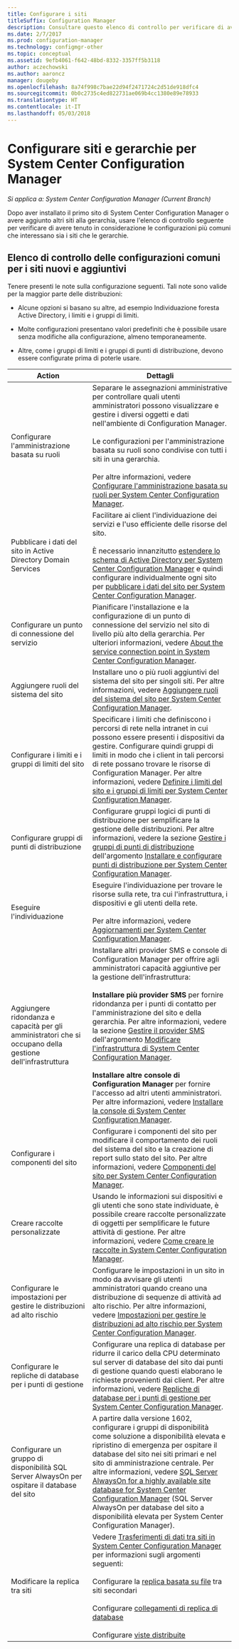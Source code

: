 ```yaml
---
title: Configurare i siti
titleSuffix: Configuration Manager
description: Consultare questo elenco di controllo per verificare di aver tenuto in considerazione le configurazioni più comuni che interessano sia i siti che le gerarchie.
ms.date: 2/7/2017
ms.prod: configuration-manager
ms.technology: configmgr-other
ms.topic: conceptual
ms.assetid: 9efb4061-f642-48bd-8332-3357ff5b3118
author: aczechowski
ms.author: aaroncz
manager: dougeby
ms.openlocfilehash: 8a74f998c7bae22d94f2471724c2d51de918dfc4
ms.sourcegitcommit: 0b0c2735c4ed822731ae069b4cc1380e89e78933
ms.translationtype: HT
ms.contentlocale: it-IT
ms.lasthandoff: 05/03/2018
---
```

# <a name="configure-sites-and-hierarchies-for-system-center-configuration-manager"></a>Configurare siti e gerarchie per System Center Configuration Manager

*Si applica a: System Center Configuration Manager (Current Branch)*

Dopo aver installato il primo sito di System Center Configuration Manager o avere aggiunto altri siti alla gerarchia, usare l'elenco di controllo seguente per verificare di avere tenuto in considerazione le configurazioni più comuni che interessano sia i siti che le gerarchie.  

## <a name="checklist-of-common-configurations-for-new-and-additional-sites"></a>Elenco di controllo delle configurazioni comuni per i siti nuovi e aggiuntivi  
Tenere presenti le note sulla configurazione seguenti. Tali note sono valide per la maggior parte delle distribuzioni:

-   Alcune opzioni si basano su altre, ad esempio Individuazione foresta Active Directory, i limiti e i gruppi di limiti.  

-   Molte configurazioni presentano valori predefiniti che è possibile usare senza modifiche alla configurazione, almeno temporaneamente.  

-   Altre, come i gruppi di limiti e i gruppi di punti di distribuzione, devono essere configurate prima di poterle usare.  

|Action|Dettagli|  
|------------|-------------|  
|Configurare l'amministrazione basata su ruoli|Separare le assegnazioni amministrative per controllare quali utenti amministratori possono visualizzare e gestire i diversi oggetti e dati nell'ambiente di Configuration Manager.<br /><br /> Le configurazioni per l'amministrazione basata su ruoli sono condivise con tutti i siti in una gerarchia.   <br/><br/>Per altre informazioni, vedere [Configurare l'amministrazione basata su ruoli per System Center Configuration Manager](../../../../core/servers/deploy/configure/configure-role-based-administration.md).|  
|Pubblicare i dati del sito in Active Directory Domain Services|Facilitare ai client l'individuazione dei servizi e l'uso efficiente delle risorse del sito.<br /><br /> È necessario innanzitutto [estendere lo schema di Active Directory per System Center Configuration Manager](../../../../core/plan-design/network/extend-the-active-directory-schema.md) e quindi configurare individualmente ogni sito per [pubblicare i dati del sito per System Center Configuration Manager](../../../../core/servers/deploy/configure/publish-site-data.md).|  
|Configurare un punto di connessione del servizio|Pianificare l'installazione e la configurazione di un punto di connessione del servizio nel sito di livello più alto della gerarchia. Per ulteriori informazioni, vedere [About the service connection point in System Center Configuration Manager](../../../../core/servers/deploy/configure/about-the-service-connection-point.md).|  
|Aggiungere ruoli del sistema del sito|Installare uno o più ruoli aggiuntivi del sistema del sito per singoli siti.  Per altre informazioni, vedere [Aggiungere ruoli del sistema del sito per System Center Configuration Manager](../../../../core/servers/deploy/configure/add-site-system-roles.md).|  
|Configurare i limiti e i gruppi di limiti del sito|Specificare i limiti che definiscono i percorsi di rete nella intranet in cui possono essere presenti i dispositivi da gestire. Configurare quindi gruppi di limiti in modo che i client in tali percorsi di rete possano trovare le risorse di Configuration Manager. Per altre informazioni, vedere [Definire i limiti del sito e i gruppi di limiti per System Center Configuration Manager](../../../../core/servers/deploy/configure/define-site-boundaries-and-boundary-groups.md).|  
|Configurare gruppi di punti di distribuzione|Configurare gruppi logici di punti di distribuzione per semplificare la gestione delle distribuzioni. Per altre informazioni, vedere la sezione [Gestire i gruppi di punti di distribuzione](../../../../core/servers/deploy/configure/install-and-configure-distribution-points.md#bkmk_manage) dell'argomento [Installare e configurare punti di distribuzione per System Center Configuration Manager](../../../../core/servers/deploy/configure/install-and-configure-distribution-points.md).|  
|Eseguire l'individuazione|Eseguire l'individuazione per trovare le risorse sulla rete, tra cui l'infrastruttura, i dispositivi e gli utenti della rete.<br /><br /> Per altre informazioni, vedere [Aggiornamenti per System Center Configuration Manager](../../../../core/servers/deploy/configure/run-discovery.md).|  
|Aggiungere ridondanza e capacità per gli amministratori che si occupano della gestione dell'infrastruttura|Installare altri provider SMS e console di Configuration Manager per offrire agli amministratori capacità aggiuntive per la gestione dell'infrastruttura:<br /><br /> **Installare più provider SMS** per fornire ridondanza per i punti di contatto per l'amministrazione del sito e della gerarchia. Per altre informazioni, vedere la sezione [Gestire il provider SMS](../../../../core/servers/manage/modify-your-infrastructure.md#BKMK_ManageSMSprovider) dell'argomento [Modificare l'infrastruttura di System Center Configuration Manager](../../../../core/servers/manage/modify-your-infrastructure.md).<br /><br /> **Installare altre console di Configuration Manager** per fornire l'accesso ad altri utenti amministratori. Per altre informazioni, vedere [Installare la console di System Center Configuration Manager](../../../../core/servers/deploy/install/install-consoles.md).|  
|Configurare i componenti del sito|Configurare i componenti del sito per modificare il comportamento dei ruoli del sistema del sito e la creazione di report sullo stato del sito. Per altre informazioni, vedere [Componenti del sito per System Center Configuration Manager](../../../../core/servers/deploy/configure/site-components.md).|  
|Creare raccolte personalizzate|Usando le informazioni sui dispositivi e gli utenti che sono state individuate, è possibile creare raccolte personalizzate di oggetti per semplificare le future attività di gestione. Per altre informazioni, vedere [Come creare le raccolte in System Center Configuration Manager](../../../../core/clients/manage/collections/create-collections.md).|  
|Configurare le impostazioni per gestire le distribuzioni ad alto rischio|Configurare le impostazioni in un sito in modo da avvisare gli utenti amministratori quando creano una distribuzione di sequenze di attività ad alto rischio.  Per altre informazioni, vedere [Impostazioni per gestire le distribuzioni ad alto rischio per System Center Configuration Manager](../../../../protect/understand/settings-to-manage-high-risk-deployments.md).|  
|Configurare le repliche di database per i punti di gestione|Configurare una replica di database per ridurre il carico della CPU determinato sul server di database del sito dai punti di gestione quando questi elaborano le richieste provenienti dai client. Per altre informazioni, vedere [Repliche di database per i punti di gestione per System Center Configuration Manager](../../../../core/servers/deploy/configure/database-replicas-for-management-points.md).|  
|Configurare un gruppo di disponibilità SQL Server AlwaysOn per ospitare il database del sito|A partire dalla versione 1602, configurare i gruppi di disponibilità come soluzione a disponibilità elevata e ripristino di emergenza per ospitare il database del sito nei siti primari e nel sito di amministrazione centrale. Per altre informazioni, vedere [SQL Server AlwaysOn for a highly available site database for System Center Configuration Manager](../../../../core/servers/deploy/configure/sql-server-alwayson-for-a-highly-available-site-database.md) (SQL Server AlwaysOn per database del sito a disponibilità elevata per System Center Configuration Manager).|  
|Modificare la replica tra siti|Vedere [Trasferimenti di dati tra siti in System Center Configuration Manager](../../../../core/servers/manage/data-transfers-between-sites.md) per informazioni sugli argomenti seguenti:<br /><br /> Configurare la [replica basata su file](../../../../core/servers/manage/data-transfers-between-sites.md#bkmk_fileroute) tra siti secondari<br /><br /> Configurare [collegamenti di replica di database](../../../../core/servers/manage/data-transfers-between-sites.md#bkmk_Dblinks)<br /><br /> Configurare [viste distribuite](../../../../core/servers/manage/data-transfers-between-sites.md#bkmk_distviews)|  
